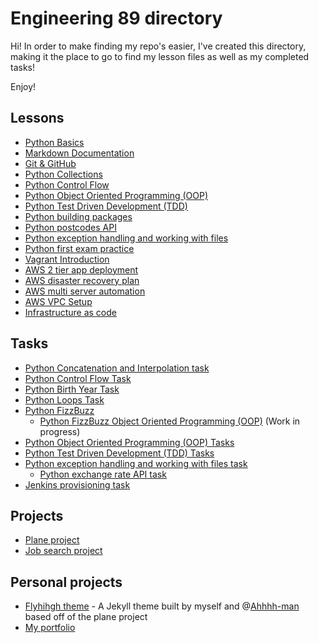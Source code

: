 # Engineering 89 directory
Hi! In order to make finding my repo's easier, I've created this directory, making it the place to go to find my lesson files as well as my completed tasks!

Enjoy!

## Lessons
- [Python Basics](https://github.com/monotiller/engineering89_python_basics)
- [Markdown Documentation](https://github.com/monotiller/engineering89_markdown_documentation)
- [Git & GitHub](https://github.com/monotiller/engineering89_git_github)
- [Python Collections](https://github.com/monotiller/engineering89_python_collections)
- [Python Control Flow](https://github.com/monotiller/engineering89_python_control_flow)
- [Python Object Oriented Programming (OOP)](https://github.com/monotiller/engineering89_python_oop)
- [Python Test Driven Development (TDD)](https://github.com/monotiller/engineering89_python_tdd)
- [Python building packages](https://github.com/monotiller/engineering89_python_building_packages)
- [Python postcodes API](https://github.com/monotiller/engineering89_python_postcode_api)
- [Python exception handling and working with files](https://github.com/monotiller/engineering89_python_exception_handling_working_with_files)
- [Python first exam practice](https://github.com/monotiller/engineering89_python_exam_practice_1)
- [Vagrant Introduction](https://github.com/monotiller/engineering89_vagrant)
- [AWS 2 tier app deployment](https://github.com/monotiller/engineering89_2tier_app_deployment)
- [AWS disaster recovery plan](https://github.com/monotiller/engineering89_disaster_recovery_plan)
- [AWS multi server automation](https://github.com/monotiller/engineering89_multi_server_automation)
- [AWS VPC Setup](https://github.com/monotiller/engineering89_vpc_setup)
- [Infrastructure as code](https://github.com/monotiller/eng89_iac "Now including Ansible AND Packer")

## Tasks
- [Python Concatenation and Interpolation task](https://github.com/monotiller/engineering89_python_concatenation_interpolation_task)
- [Python Control Flow Task](https://github.com/monotiller/engineering89_python_control_flow_task)
- [Python Birth Year Task](https://github.com/monotiller/engineering89_python_birth_year_task)
- [Python Loops Task](https://github.com/monotiller/engineering89_python_loops_task)
- [Python FizzBuzz](https://github.com/monotiller/engineering89_python_fizzbuzz_task)
  - [Python FizzBuzz Object Oriented Programming (OOP)](https://github.com/monotiller/engineering89_python_fizzbuzz_task/tree/oop) (Work in progress)
- [Python Object Oriented Programming (OOP) Tasks](https://github.com/monotiller/engineering89_python_oop_tasks)
- [Python Test Driven Development (TDD) Tasks](https://github.com/monotiller/engineering89_python_tdd_task)
- [Python exception handling and working with files task](https://github.com/monotiller/engineering89_python_exception_handling_working_with_files_task)
  - [Python exchange rate API task](https://github.com/monotiller/engineering89_python_exchange_rate_task)
- [Jenkins provisioning task](https://github.com/monotiller/engineering89_jenkins_provision_task)

## Projects
- [Plane project](https://github.com/engineering89-plane-project-group-3/project)
- [Job search project](https://github.com/engineering89-job-project-group-2/project)

## Personal projects
- [Flyhihgh theme](https://github.com/monotiller/flyhigh) - A Jekyll theme built by myself and @[Ahhhh-man](https://github.com/Ahhhh-man/) based off of the plane project
- [My portfolio](https://monotiller.github.io)
